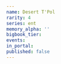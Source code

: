 ```yaml
---
name: Desert T'Pol
rarity: 4
series: ent
memory_alpha: ''
bigbook_tier:
events:
in_portal:
published: false
---
```

